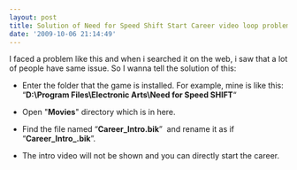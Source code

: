 ```yaml
---
layout: post
title: Solution of Need for Speed Shift Start Career video loop problem
date: '2009-10-06 21:14:49'
---
```


I faced a problem like this and when i searched it on the web, i saw that a lot of people have same issue. So I wanna tell the solution of this:

- Enter the folder that the game is installed. For example, mine is like this: “<strong>D:\Program Files\Electronic Arts\Need for Speed SHIFT</strong>“

- Open "<strong>Movies</strong>" directory which is in here.

- Find the file named “<strong>Career_Intro.bik</strong>”  and rename it as if “<strong>Career_Intro_.bik</strong>”.

- The intro video will not be shown and you can directly start the career.
